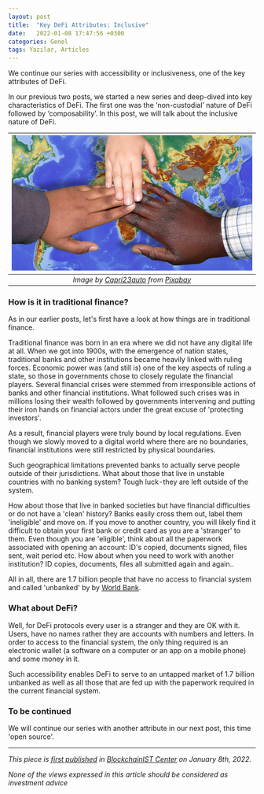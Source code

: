```yaml
---
layout: post
title:  "Key DeFi Attributes: Inclusive"
date:   2022-01-08 17:47:56 +0300
categories: Genel
tags: Yazılar, Articles
---
```


We continue our series with accessibility or inclusiveness, one of the key attributes of DeFi. 

In our previous two posts, we started a new series and deep-dived into key characteristics of DeFi. The first one was the ‘non-custodial’ nature of DeFi followed by ‘composability’. In this post, we will talk about the inclusive nature of DeFi.

| ![inclusiveness](/assets/migration-gd7aee7cd0_800.jpg)|
|:--:| 
| *Image by [Capri23auto](https://pixabay.com/users/capri23auto-1767157/) from [Pixabay](https://pixabay.com/)*|

### How is it in traditional finance?
As in our earlier posts, let's first have a look at how things are in traditional finance. 

Traditional finance was born in an era where we did not have any digital life at all. When we got into 1900s, with the emergence of nation states, traditional banks and other institutions became heavily linked with ruling forces. Economic power was (and still is) one of the key aspects of ruling a state, so those in governments chose to closely regulate the financial players. Several financial crises were stemmed from irresponsible actions of banks and other financial institutions. What followed such crises was in millions losing their wealth followed by governments intervening and putting their iron hands on financial actors under the great excuse of 'protecting investors'.

As a result, financial players were truly bound by local regulations. Even though we slowly moved to a digital world where there are no boundaries, financial institutions were still restricted by physical boundaries.

Such geographical limitations prevented banks to actually serve people outside of their jurisdictions. What about those that live in unstable countries with no banking system? Tough luck - they are left outside of the system.

How about those that live in banked societies but have financial difficulties or do not have a 'clean' history? Banks easily cross them out, label them 'ineligible' and move on. If you move to another country, you will likely find it difficult to obtain your first bank or credit card as you are a 'stranger' to them.
Even though you are 'eligible', think about all the paperwork associated with opening an account: ID's copied, documents signed, files sent, wait period etc. How about when you need to work with another institution? ID copies, documents, files all submitted again and again..

All in all, there are 1.7 billion people that have no access to financial system and called 'unbanked' by by [World Bank](https://globalfindex.worldbank.org/). 

### What about DeFi?
Well, for DeFi protocols every user is a stranger and they are OK with it. Users, have no names rather they are accounts with numbers and letters. In order to access to the financial system, the only thing required is an electronic wallet (a software on a computer or an app on a mobile phone) and some money in it. 

Such accessibility enables DeFi to serve to an untapped market of 1.7 billion unbanked as well as all those that are fed up with the paperwork required in the current financial system. 

### To be continued
We will continue our series with another attribute in our next post, this time 'open source'.

---
*This piece is [first published]() in [BlockchainIST Center](https://medium.com/blockchainist-center) on January 8th, 2022.*

*None of the views expressed in this article should be considered as investment advice*

